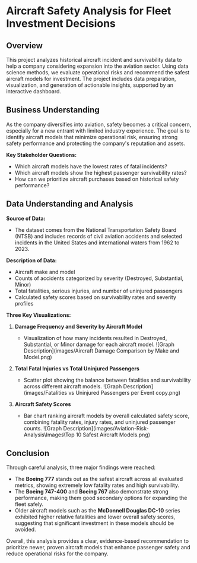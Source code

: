 # Aircraft Safety Analysis for Fleet Investment Decisions

## Overview
This project analyzes historical aircraft incident and survivability data to help a company considering expansion into the aviation sector. Using data science methods, we evaluate operational risks and recommend the safest aircraft models for investment. The project includes data preparation, visualization, and generation of actionable insights, supported by an interactive dashboard.

## Business Understanding
As the company diversifies into aviation, safety becomes a critical concern, especially for a new entrant with limited industry experience. The goal is to identify aircraft models that minimize operational risk, ensuring strong safety performance and protecting the company's reputation and assets.

**Key Stakeholder Questions:**
- Which aircraft models have the lowest rates of fatal incidents?
- Which aircraft models show the highest passenger survivability rates?
- How can we prioritize aircraft purchases based on historical safety performance?

## Data Understanding and Analysis

**Source of Data:**
- The dataset comes from the National Transportation Safety Board (NTSB) and includes records of civil aviation accidents and selected incidents in the United States and international waters from 1962 to 2023.

**Description of Data:**
- Aircraft make and model
- Counts of accidents categorized by severity (Destroyed, Substantial, Minor)
- Total fatalities, serious injuries, and number of uninjured passengers
- Calculated safety scores based on survivability rates and severity profiles

**Three Key Visualizations:**

1. **Damage Frequency and Severity by Aircraft Model**  
   - Visualization of how many incidents resulted in Destroyed, Substantial, or Minor damage for each aircraft model.
   ![Graph Description](images/Aircraft Damage Comparison by Make and Model.png)


2. **Total Fatal Injuries vs Total Uninjured Passengers**  
   - Scatter plot showing the balance between fatalities and survivability across different aircraft models.
   ![Graph Description](images/Fatalities vs Uninjured Passengers per Event copy.png)

3. **Aircraft Safety Scores**  
   - Bar chart ranking aircraft models by overall calculated safety score, combining fatality rates, injury rates, and uninjured passenger counts.
   ![Graph Description](images/Aviation-Risk-Analysis\Images\Top 10 Safest Aircraft Models.png)

## Conclusion

Through careful analysis, three major findings were reached:

- The **Boeing 777** stands out as the safest aircraft across all evaluated metrics, showing extremely low fatality rates and high survivability.
- The **Boeing 747-400** and **Boeing 767** also demonstrate strong performance, making them good secondary options for expanding the fleet safely.
- Older aircraft models such as the **McDonnell Douglas DC-10** series exhibited higher relative fatalities and lower overall safety scores, suggesting that significant investment in these models should be avoided.

Overall, this analysis provides a clear, evidence-based recommendation to prioritize newer, proven aircraft models that enhance passenger safety and reduce operational risks for the company.